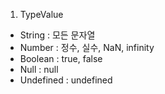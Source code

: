 1. TypeValue
  - String : 모든 문자열
  - Number : 정수, 실수, NaN, infinity
  - Boolean : true, false
  - Null : null
  - Undefined : undefined
